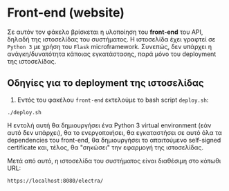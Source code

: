 # Front-end (website)

Σε αυτόν τον φάκελο βρίσκεται η υλοποίηση του **front-end** του API, δηλαδή της ιστοσελίδας του συστήματος. Η ιστοσελίδα έχει γραφτεί σε `Python 3` με χρήση του `Flask` microframework. Συνεπώς, δεν υπάρχει η ανάγκη/δυνατότητα κάποιας εγκατάστασης, παρά μόνο του deployment της ιστοσελίδας.

## Οδηγίες για το deployment της ιστοσελίδας
1. Εντός του φακέλου `front-end` εκτελούμε τo bash script `deploy.sh`:
```
./deploy.sh
```
Η εντολή αυτή θα δημιουργήσει ένα Python 3 virtual environment (εάν αυτό δεν υπάρχει), θα το ενεργοποιήσει, θα εγκαταστήσει σε αυτό όλα τα dependencies του front-end, θα δημιουργήσει το απαιτούμενο self-signed certificate και, τέλος, θα "σηκώσει" την εφαρμογή της ιστοσελίδας.

Μετά από αυτό, η ιστοσελίδα του συστήματος είναι διαθέσιμη στο κάτωθι URL:
```
https://localhost:8080/electra/
```
